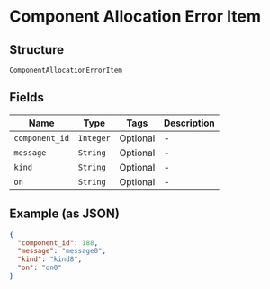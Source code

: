 
# Component Allocation Error Item

## Structure

`ComponentAllocationErrorItem`

## Fields

| Name | Type | Tags | Description |
|  --- | --- | --- | --- |
| `component_id` | `Integer` | Optional | - |
| `message` | `String` | Optional | - |
| `kind` | `String` | Optional | - |
| `on` | `String` | Optional | - |

## Example (as JSON)

```json
{
  "component_id": 188,
  "message": "message0",
  "kind": "kind8",
  "on": "on0"
}
```

